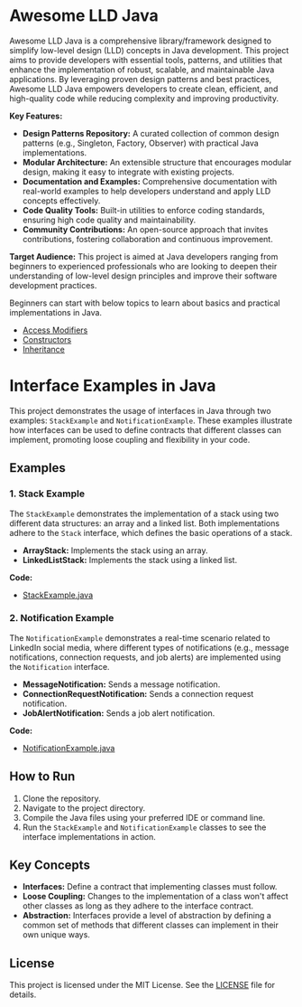 # Awesome LLD Java

Awesome LLD Java is a comprehensive library/framework designed to simplify low-level design (LLD) concepts in Java development. 
This project aims to provide developers with essential tools, patterns, and utilities that enhance the implementation of robust, scalable, and maintainable Java applications. 
By leveraging proven design patterns and best practices, Awesome LLD Java empowers developers to create clean, efficient, and high-quality code while reducing complexity and improving productivity.

**Key Features:**
- **Design Patterns Repository:** A curated collection of common design patterns (e.g., Singleton, Factory, Observer) with practical Java implementations.
- **Modular Architecture:** An extensible structure that encourages modular design, making it easy to integrate with existing projects.
- **Documentation and Examples:** Comprehensive documentation with real-world examples to help developers understand and apply LLD concepts effectively.
- **Code Quality Tools:** Built-in utilities to enforce coding standards, ensuring high code quality and maintainability.
- **Community Contributions:** An open-source approach that invites contributions, fostering collaboration and continuous improvement.

**Target Audience:**
This project is aimed at Java developers ranging from beginners to experienced professionals who are looking to deepen their understanding of low-level design principles and improve their software development practices.

Beginners can start with below topics to learn about basics and practical implementations in Java.

- [Access Modifiers](java/src/awesome/lld/java/oop/accessmodifiers/AccessModifiersExamples.java)
- [Constructors](java/src/awesome/lld/java/oop/constructors/ConstructorsExample.java)
- [Inheritance](java/src/awesome/lld/java/oop/inheritance/InheritanceExamples.java)

# Interface Examples in Java

This project demonstrates the usage of interfaces in Java through two examples: `StackExample` and `NotificationExample`. These examples illustrate how interfaces can be used to define contracts that different classes can implement, promoting loose coupling and flexibility in your code.

## Examples

### 1. Stack Example

The `StackExample` demonstrates the implementation of a stack using two different data structures: an array and a linked list. Both implementations adhere to the `Stack` interface, which defines the basic operations of a stack.

- **ArrayStack:** Implements the stack using an array.
- **LinkedListStack:** Implements the stack using a linked list.

**Code:**
- [StackExample.java](java/src/awesome/lld/java/oop/interfaces/stack/StackExample.java)

### 2. Notification Example

The `NotificationExample` demonstrates a real-time scenario related to LinkedIn social media, where different types of notifications (e.g., message notifications, connection requests, and job alerts) are implemented using the `Notification` interface.

- **MessageNotification:** Sends a message notification.
- **ConnectionRequestNotification:** Sends a connection request notification.
- **JobAlertNotification:** Sends a job alert notification.

**Code:**
- [NotificationExample.java](java/src/awesome/lld/java/oop/interfaces/linkedin/NotificationExample.java)

## How to Run

1. Clone the repository.
2. Navigate to the project directory.
3. Compile the Java files using your preferred IDE or command line.
4. Run the `StackExample` and `NotificationExample` classes to see the interface implementations in action.

## Key Concepts

- **Interfaces:** Define a contract that implementing classes must follow.
- **Loose Coupling:** Changes to the implementation of a class won't affect other classes as long as they adhere to the interface contract.
- **Abstraction:** Interfaces provide a level of abstraction by defining a common set of methods that different classes can implement in their own unique ways.



## License

This project is licensed under the MIT License. See the [LICENSE](LICENSE.md) file for details.